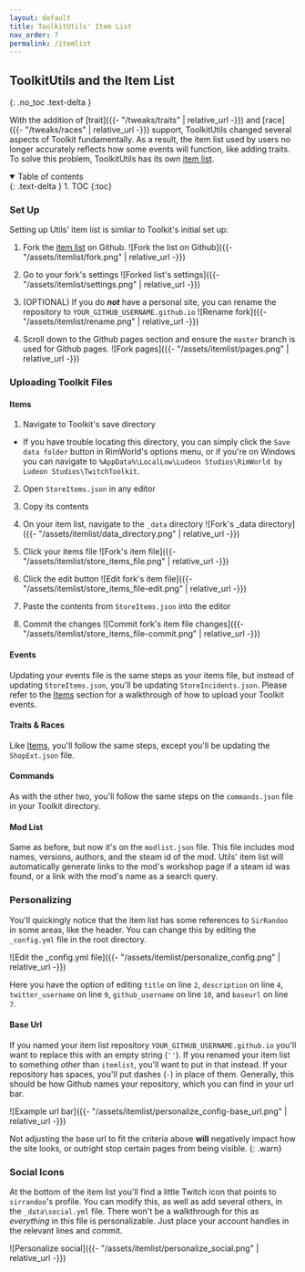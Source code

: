 ```yaml
---
layout: default
title: ToolkitUtils' Item List
nav_order: 7
permalink: /itemlist
---
```


## ToolkitUtils and the Item List
{: .no_toc .text-delta }

With the addition of [trait]({{- "/tweaks/traits" | relative_url -}})
and [race]({{- "/tweaks/races" | relative_url -}}) support, ToolkitUtils
changed several aspects of Toolkit fundamentally. As a result, the item
list used by users no longer accurately reflects how some events will function,
like adding traits. To solve this problem, ToolkitUtils has its own
[item list](https://github.com/sirrandoo/itemlist).

<details open markdown="block">
  <summary>
    Table of contents
  </summary>
  {: .text-delta }
1. TOC
{:toc}
</details>

### Set Up

Setting up Utils' item list is simliar to Toolkit's initial set up:

1. Fork the [item list](https://github.com/sirrandoo/itemlist) on Github.
![Fork the list on Github]({{- "/assets/itemlist/fork.png" | relative_url -}})

2. Go to your fork's settings
![Forked list's settings]({{- "/assets/itemlist/settings.png" | relative_url -}})

3. (OPTIONAL) If you do ***not*** have a personal site, you can rename the repository to `YOUR_GITHUB_USERNAME.github.io`
![Rename fork]({{- "/assets/itemlist/rename.png" | relative_url -}})

4. Scroll down to the Github pages section and ensure the `master` branch is used for Github pages.
![Fork pages]({{- "/assets/itemlist/pages.png" | relative_url -}})

### Uploading Toolkit Files

#### Items

1. Navigate to Toolkit's save directory
  - If you have trouble locating this directory, you can simply click the `Save data folder` button in RimWorld's
    options menu, or if you're on Windows you can navigate to `%AppData%\LocalLow\Ludeon Studios\RimWorld by Ludeon Studios\TwitchToolkit`.
2. Open `StoreItems.json` in any editor
3. Copy its contents
4. On your item list, navigate to the `_data` directory
![Fork's _data directory]({{- "/assets/itemlist/data_directory.png" | relative_url -}})

5. Click your items file
![Fork's item file]({{- "/assets/itemlist/store_items_file.png" | relative_url -}})

6. Click the edit button
![Edit fork's item file]({{- "/assets/itemlist/store_items_file-edit.png" | relative_url -}})

7. Paste the contents from `StoreItems.json` into the editor
8. Commit the changes
![Commit fork's item file changes]({{- "/assets/itemlist/store_items_file-commit.png" | relative_url -}})

#### Events

Updating your events file is the same steps as your items file, but instead of
updating `StoreItems.json`, you'll be updating `StoreIncidents.json`. Please
refer to the [Items](#items) section for a walkthrough of how to upload your
Toolkit events.

#### Traits & Races

Like [Items](#items), you'll follow the same steps, except you'll be updating
the `ShopExt.json` file.

#### Commands

As with the other two, you'll follow the same steps on the `commands.json` file
in your Toolkit directory.

#### Mod List

Same as before, but now it's on the `modlist.json` file. This file includes mod
names, versions, authors, and the steam id of the mod. Utils' item list will
automatically generate links to the mod's workshop page if a steam id was found,
or a link with the mod's name as a search query.

### Personalizing

You'll quickingly notice that the item list has some references to `SirRandoo`
in some areas, like the header. You can change this by editing the `_config.yml`
file in the root directory.

![Edit the _config.yml file]({{- "/assets/itemlist/personalize_config.png" | relative_url -}})

Here you have the option of editing `title` on line `2`, `description` on line
`4`, `twitter_username` on line `9`, `github_username`
on line `10`, and `baseurl` on line `7`.

#### Base Url

If you named your item list repository `YOUR_GITHUB_USERNAME.github.io` you'll
want to replace this with an empty string (`''`). If you renamed your item list
to something *other* than `itemlist`, you'll want to put in that instead. If
your repository has spaces, you'll put dashes (`-`) in place of them. Generally,
this should be how Github names your repository, which you can find in your
url bar.

![Example url bar]({{- "/assets/itemlist/personalize_config-base_url.png" | relative_url -}})

Not adjusting the base url to fit the criteria above **will** negatively impact
how the site looks, or outright stop certain pages from being visible.
{: .warn}

### Social Icons

At the bottom of the item list you'll find a little Twitch icon that points to
`sirrandoo`'s profile. You can modify this, as well as add several others, in
the `_data\social.yml` file. There won't be a walkthrough for this as *everything*
in this file is personalizable. Just place your account handles in the relevant
lines and commit.

![Personalize social]({{- "/assets/itemlist/personalize_social.png" | relative_url -}})
